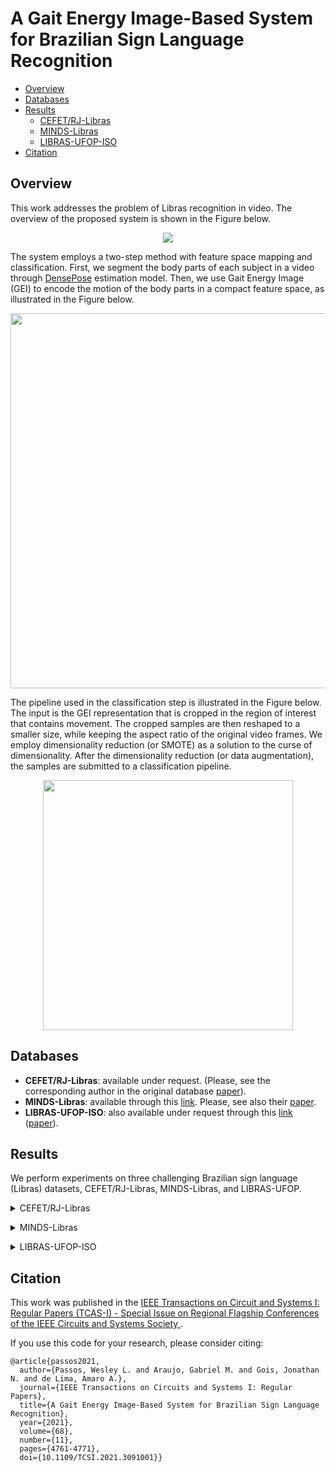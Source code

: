 # A Gait Energy Image-Based System for Brazilian Sign Language Recognition

- [Overview](#overview)
- [Databases](#databases)
- [Results](#results)
  - [CEFET/RJ-Libras](#results-cefet)
  - [MINDS-Libras](#results-minds)
  - [LIBRAS-UFOP-ISO](#results-ufop)
- [Citation](#citation)

<a name="overview"></a>

## Overview

This work addresses the problem of Libras recognition in video. The overview of the proposed system is shown in the Figure below.

<p align="center">
<img src="https://github.com/wesleylp/libras/blob/master/.figures/system_overview.png?raw=true" align="center"/></p>

The system employs a two-step method with feature space mapping and classification. First, we segment the body parts of each subject in a video through [DensePose](https://github.com/facebookresearch/detectron2/tree/master/projects/DensePose) estimation model. Then, we use Gait Energy Image (GEI) to encode the motion of the body parts in a compact feature space, as illustrated in the Figure below.

<p align="center">
<img src="https://github.com/wesleylp/libras/blob/master/.figures/generate_GEI.png?raw=true" align="center" width="600"/></p>

The pipeline used in the classification step is illustrated in the Figure below. The input is the GEI representation that is cropped in the region of interest that contains movement. The cropped samples are then reshaped to a smaller size, while keeping the aspect ratio of the original video frames. We employ dimensionality reduction (or SMOTE) as a solution to the curse of dimensionality. After the dimensionality reduction (or data augmentation), the samples are submitted to a classification pipeline.

<p align="center">
<img src="https://github.com/wesleylp/libras/blob/master/.figures/classification_pipeline.png?raw=true" align="center" width="400"/></p>


<a name="databases"></a>

## Databases

- **CEFET/RJ-Libras**: available under request. (Please, see the corresponding author in the original database [paper](https://doi.org/10.1109/LARS/SBR/WRE51543.2020.9307017)).
- **MINDS-Libras**: available through this [link](https://zenodo.org/record/4322984#.YcEjDXXMKV4). Please, see also their  [paper](https://link.springer.com/article/10.1007/s00521-021-05802-4).
- **LIBRAS-UFOP-ISO**: also available under request through this [link](https://bit.ly/39TYl7V) ([paper](https://doi.org/10.1016/j.jvcir.2020.102772)).

<a name="results"></a>

## Results

We perform experiments on three challenging Brazilian sign language (Libras) datasets, CEFET/RJ-Libras, MINDS-Libras, and LIBRAS-UFOP.

<a name="results-cefet"></a>
<details>
<summary>CEFET/RJ-Libras</summary>

<p align="center">
<img src="https://github.com/wesleylp/libras/blob/master/.figures/metrics_CEFET.png?raw=true" align="center" width="300"/></p>

<p align="center">
<img src="https://github.com/wesleylp/libras/blob/master/.figures/cfnmtx_CEFET.png?raw=true" align="center" width="400"/></p>

<p align="center">
<img src="https://github.com/wesleylp/libras/blob/master/.figures/boxplot_CEFET.png?raw=true" align="center" width="300"/></p>

</details>

<a name="results-minds"></a>
<details>
<summary>MINDS-Libras</summary>

<p align="center">
<img src="https://github.com/wesleylp/libras/blob/master/.figures/metrics_MINDS.png?raw=true" align="center" width="300"/></p>

<p align="center">
<img src="https://github.com/wesleylp/libras/blob/master/.figures/cfnmtx_MINDS.png?raw=true" align="center" width="400"/></p>

<p align="center">
<img src="https://github.com/wesleylp/libras/blob/master/.figures/boxplot_MINDS.png?raw=true" align="center" width="300"/></p>

</details>

<a name="results-ufop"></a>
<details>
<summary> LIBRAS-UFOP-ISO </summary>

<p align="center">
<img src="https://github.com/wesleylp/libras/blob/master/.figures/metrics_UFOP.png?raw=true" align="center" width="400"/></p>

<p align="center">
<img src="https://github.com/wesleylp/libras/blob/master/.figures/cfnmtx_UFOP.png?raw=true" align="center" width="400"/></p>

<p align="center">
<img src="https://github.com/wesleylp/libras/blob/master/.figures/boxplot_UFOP.png?raw=true" align="center" width="400"/></p>

</details>

<a name="citation"></a>

## Citation

This work was published in the [IEEE Transactions on Circuit and Systems I: Regular Papers (TCAS-I) - Special Issue on Regional Flagship Conferences of the IEEE Circuits and Systems Society ](https://ieee-cas.org/pubs/tcas1).

If you use this code for your research, please consider citing:

```
@article{passos2021,
  author={Passos, Wesley L. and Araujo, Gabriel M. and Gois, Jonathan N. and de Lima, Amaro A.},
  journal={IEEE Transactions on Circuits and Systems I: Regular Papers},
  title={A Gait Energy Image-Based System for Brazilian Sign Language Recognition},
  year={2021},
  volume={68},
  number={11},
  pages={4761-4771},
  doi={10.1109/TCSI.2021.3091001}}
```


```
